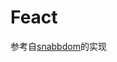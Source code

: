 # Feact

参考自[snabbdom](https://github.com/snabbdom/snabbdom/tree/8079ba78685b0f0e0e67891782c3e8fb9d54d5b8)的实现